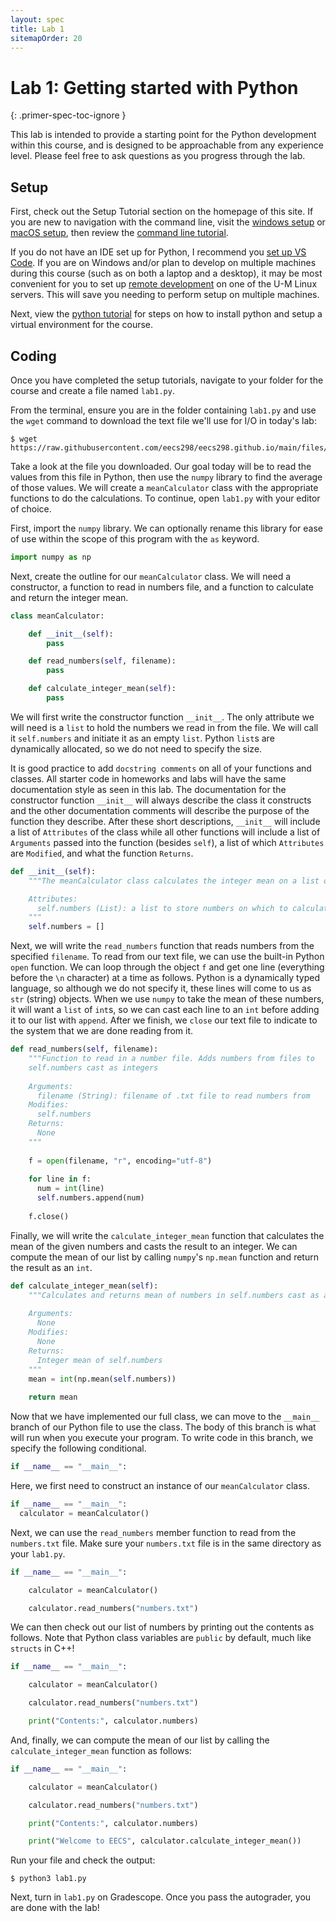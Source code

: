 ```yaml
---
layout: spec
title: Lab 1
sitemapOrder: 20
---
```


Lab 1: Getting started with Python
==========================
{: .primer-spec-toc-ignore }

This lab is intended to provide a starting point for the Python development within this course, and is designed to be approachable from any experience level. Please feel free to ask questions as you progress through the lab.

## Setup
First, check out the Setup Tutorial section on the homepage of this site. If you are new to navigation with the command line, visit the [windows setup](setup_wsl.html) or [macOS setup](setup_macos.html), then review the [command line tutorial](setup_cli.html).

If you do not have an IDE set up for Python, I recommend you [set up VS Code](setup_vscode.html). If you are on Windows and/or plan to develop on multiple machines during this course (such as on both a laptop and a desktop), it may be most convenient for you to set up [remote development](setup_remote.html) on one of the U-M Linux servers. This will save you needing to perform setup on multiple machines.

Next, view the [python tutorial](setup_python.html) for steps on how to install python and setup a virtual environment for the course.

## Coding
Once you have completed the setup tutorials, navigate to your folder for the course and create a file named `lab1.py`.

From the terminal, ensure you are in the folder containing `lab1.py` and use the `wget` command to download the text file we'll use for I/O in today's lab:

```console
$ wget https://raw.githubusercontent.com/eecs298/eecs298.github.io/main/files/numbers.txt
```

Take a look at the file you downloaded. Our goal today will be to read the values from this file in Python, then use the `numpy` library to find the average of those values. We will create a `meanCalculator` class with the appropriate functions to do the calculations. To continue, open `lab1.py` with your editor of choice.

First, import the `numpy` library. We can optionally rename this library for ease of use within the scope of this program with the `as` keyword.

```python
import numpy as np
```

Next, create the outline for our `meanCalculator` class. We will need a constructor, a function to read in numbers file, and a function to calculate and return the integer mean.

```python
class meanCalculator:

    def __init__(self):
        pass

    def read_numbers(self, filename):
        pass

    def calculate_integer_mean(self):
        pass
```
We will first write the constructor function `__init__`. The only attribute we will need is a `list` to hold the numbers we read in from the file. We will call it `self.numbers` and initiate it as an empty `list`. Python `list`s are dynamically allocated, so we do not need to specify the size.

It is good practice to add `docstring comments` on all of your functions and classes. All starter code in homeworks and labs will have the same documentation style as seen in this lab. The documentation for the constructor function `__init__` will always describe the class it constructs and the other documentation comments will describe the purpose of the function they describe. After these short descriptions, `__init__` will include a list of `Attributes` of the class while all other functions will include a list of `Arguments` passed into the function (besides `self`), a list of which `Attributes` are `Modified`, and what the function `Returns`.

```python
def __init__(self):
    """The meanCalculator class calculates the integer mean on a list of numbers.

    Attributes:
      self.numbers (List): a list to store numbers on which to calculate the mean.
    """
    self.numbers = []
```

Next, we will write the `read_numbers` function that reads numbers from the specified `filename`. To read from our text file, we can use the built-in Python `open` function. We can loop through the object `f` and get one line (everything before the `\n` character) at a time as follows. Python is a dynamically typed language, so although we do not specify it, these lines will come to us as `str` (string) objects. When we use `numpy` to take the mean of these numbers, it will want a `list` of `int`s, so we can cast each line to an `int` before adding it to our list with `append`. After we finish, we `close` our text file to indicate to the system that we are done reading from it.

```python
def read_numbers(self, filename):
    """Function to read in a number file. Adds numbers from files to
    self.numbers cast as integers
    
    Arguments:
      filename (String): filename of .txt file to read numbers from
    Modifies:
      self.numbers
    Returns:
      None
    """
    
    f = open(filename, "r", encoding="utf-8")
    
    for line in f:
      num = int(line)
      self.numbers.append(num)
    
    f.close()
```
Finally, we will write the `calculate_integer_mean` function that calculates the mean of the given numbers and casts the result to an integer. We can compute the mean of our list by calling `numpy`'s `np.mean` function and return the result as an `int`.

```python
def calculate_integer_mean(self):
    """Calculates and returns mean of numbers in self.numbers cast as an integer.
    
    Arguments:
      None
    Modifies:
      None
    Returns:
      Integer mean of self.numbers
    """
    mean = int(np.mean(self.numbers))
    
    return mean
```

Now that we have implemented our full class, we can move to the `__main__` branch of our Python file to use the class. The body of this branch is what will run when you execute your program. To write code in this branch, we specify the following conditional.
```python
if __name__ == "__main__":
```

Here, we first need to construct an instance of our `meanCalculator` class.
```python
if __name__ == "__main__":
  calculator = meanCalculator()
```

Next, we can use the `read_numbers` member function to read from the `numbers.txt` file. Make sure your `numbers.txt` file is in the same directory as your `lab1.py`.

```python
if __name__ == "__main__":

    calculator = meanCalculator()

    calculator.read_numbers("numbers.txt")

```

 We can then check out our list of numbers by printing out the contents as follows. Note that Python class variables are `public` by default, much like `structs` in C++!

```python
if __name__ == "__main__":

    calculator = meanCalculator()

    calculator.read_numbers("numbers.txt")

    print("Contents:", calculator.numbers)
```

And, finally, we can compute the mean of our list by calling the `calculate_integer_mean` function as follows:

```python
if __name__ == "__main__":

    calculator = meanCalculator()

    calculator.read_numbers("numbers.txt")

    print("Contents:", calculator.numbers)

    print("Welcome to EECS", calculator.calculate_integer_mean())
```


Run your file and check the output:
```console
$ python3 lab1.py
```

Next, turn in `lab1.py` on Gradescope. Once you pass the autograder, you are done with the lab!
